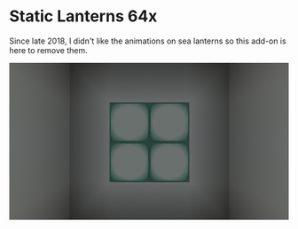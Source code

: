 # Static Lanterns 64x

Since late 2018, I didn't like the animations on sea lanterns so this add-on is here to remove them.

![Preview](https://raw.githubusercontent.com/Hedreon/Addons/main/Faithful/StaticLanterns/64x/images/preview.png)
